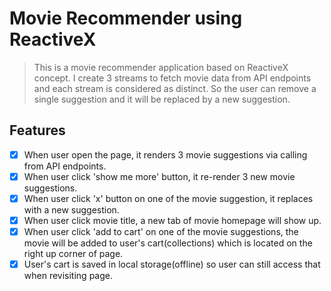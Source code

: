# Movie Recommender using ReactiveX
> This is a movie recommender application based on ReactiveX concept. I create 3 streams to fetch movie data from API endpoints and each stream is considered as distinct. So the user can remove a single suggestion and it will be replaced by a new suggestion.

## Features
- [x] When user open the page, it renders 3 movie suggestions via calling from API endpoints.
- [x] When user click 'show me more' button, it re-render 3 new movie suggestions.
- [x] When user click 'x' button on one of the movie suggestion, it replaces with a new suggestion.
- [x] When user click movie title, a new tab of movie homepage will show up.
- [x] When user click 'add to cart' on one of the movie suggestions, the movie will be added to user's cart(collections) which is located on the right up corner of page.
- [x] User's cart is saved in local storage(offline) so user can still access that when revisiting page.
